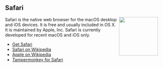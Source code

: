 ## Safari
<img src="https://raw.githubusercontent.com/wiki/OpenUserJS/OpenUserJS.org/images/safari_icon.min.svg?sanitize=true" width="128" height="128" align="right">

Safari is the native web browser for the macOS desktop and iOS devices. It is free and usually included in OS X. It is maintained by Apple, Inc. Safari is currently developed for recent macOS and iOS only.

* [Get Safari][safariBrowser]
* [Safari on Wikipedia][wikipediaSafari]
* [Apple on Wikipedia][wikipediaApple]
* [Tampermonkey for Safari][tampermonkeyForSafari]


[githubFavicon]: https://assets-cdn.github.com/favicon.ico
[oujsFavicon]: https://raw.githubusercontent.com/OpenUserJs/OpenUserJS.org/master/public/images/favicon16.png

[safariBrowser]: https://support.apple.com/downloads/safari
[wikipediaSafari]: https://www.wikipedia.org/wiki/Safari_%28web_browser%29
[wikipediaApple]: https://www.wikipedia.org/wiki/Apple_Inc.

[tampermonkeyForSafari]: Tampermonkey-for-Safari

